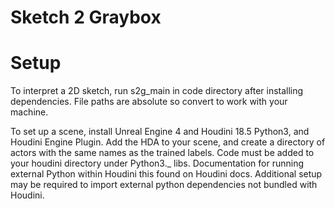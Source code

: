 # Sketch 2 Graybox
 
# Setup
To interpret a 2D sketch, run s2g_main in code directory after installing dependencies. 
File paths are absolute so convert to work with your machine. 

To set up a scene, install Unreal Engine 4 and Houdini 18.5 Python3, and Houdini Engine Plugin. Add the HDA to your scene, and create a directory of actors with the same names as the trained labels. Code must be added to your houdini directory under Python3._ libs. Documentation for running external Python within Houdini this found on Houdini docs. Additional setup may be required to import external python dependencies not bundled with Houdini. 
